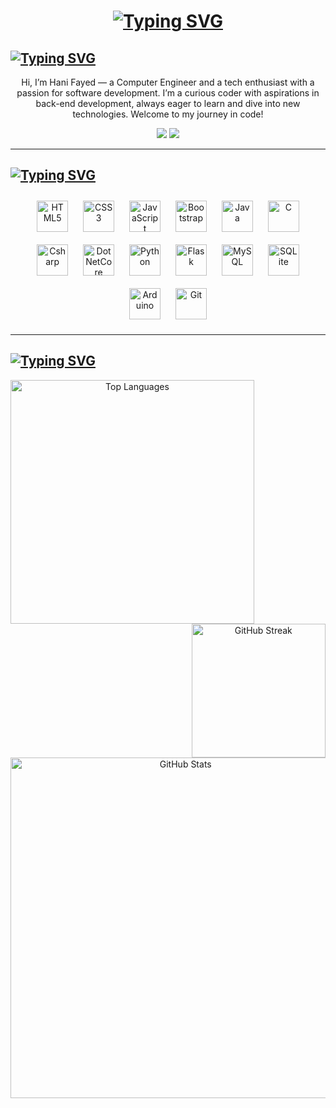 <h1 align="center">
  <a href="https://git.io/typing-svg"><img src="https://readme-typing-svg.herokuapp.com?font=Fira+Code&size=40&duration=4000&pause=1000&color=38CF62FF&center=true&vCenter=true&width=435&&lines=Hello+World!;I'm+Hani+Fayed" alt="Typing SVG" />  </a>
</h1>
<!--<img src="https://komarev.com/ghpvc/?username=hani-fayed7" alt="hani-fayed7"/>-->
<h2>
  <a href="https://git.io/typing-svg"><img src="https://readme-typing-svg.herokuapp.com?font=Fira+Code&size=30&duration=4000&pause=5500&color=38CF62&width=435&lines=About+me" alt="Typing SVG" /></a>
</h2>
<p align=center>
Hi, I’m Hani Fayed — a Computer Engineer and a tech enthusiast with a passion for software development. I’m a curious coder with aspirations in back-end development, always eager to learn and dive into new technologies. Welcome to my journey in code!
</p>
<div align="center"> 
  <a href = "mailto:hani.fayed@outlook.com"><img src="https://img.shields.io/badge/Email-38CF62FF?style=for-the-badge&logo=maildotru&logoColor=%23ffff" target="_blank"></a>
  <a href="https://www.linkedin.com/in/hani-fayed/" target="_blank"><img src="https://img.shields.io/badge/-LinkedIn-%230077B5?style=for-the-badge&logo=linkedin&logoColor=white" target="_blank"></a> 
</div>
<hr>

<h2>
  <a href="https://git.io/typing-svg"><img src="https://readme-typing-svg.herokuapp.com?font=Fira+Code&size=30&duration=4000&pause=5500&color=38CF62&width=435&lines=My+Skill+Set" alt="Typing SVG" /></a>
</h2>
<link rel="stylesheet" type='text/css' href="https://cdn.jsdelivr.net/gh/devicons/devicon@latest/devicon.min.css" />
<div align="center">  
<a href="https://www.html5.org" target="_blank"><img style="margin: 10px" <img src="https://cdn.jsdelivr.net/gh/devicons/devicon@latest/icons/html5/html5-plain-wordmark.svg" alt="HTML5" height="50" /></a>  
<a href="https://www.w3schools.com/css/" target="_blank"><img style="margin: 10px" src="https://cdn.jsdelivr.net/gh/devicons/devicon@latest/icons/css3/css3-plain-wordmark.svg" alt="CSS3" height="50" /></a>  
<a href="https://www.javascript.com/" target="_blank"><img style="margin: 10px" src="https://cdn.jsdelivr.net/gh/devicons/devicon@latest/icons/javascript/javascript-plain.svg" alt="JavaScript" height="50" /></a>  
<a href="https://www.getbootstrap.com/" target="_blank"><img style="margin: 10px; "  src="https://cdn.jsdelivr.net/gh/devicons/devicon@latest/icons/bootstrap/bootstrap-original-wordmark.svg" alt="Bootstrap" height="50" /></a>  
<a href="https://www.java.com/" target="_blank"><img style="margin: 10px" src="https://cdn.jsdelivr.net/gh/devicons/devicon@latest/icons/java/java-original-wordmark.svg" alt="Java" height="50" /></a>  
<a href="https://www.cprogramming.com/" target="_blank"><img style="margin: 10px" src="https://cdn.jsdelivr.net/gh/devicons/devicon@latest/icons/c/c-original.svg" alt="C" height="50" /></a>  
<a href="https://learn.microsoft.com/en-us/dotnet/csharp/" target="_blank"><img style="margin: 10px" src="https://cdn.jsdelivr.net/gh/devicons/devicon@latest/icons/csharp/csharp-original.svg" alt="Csharp" height="50" /></a>  
<a href="https://dotnet.microsoft.com/en-us/apps/aspnet" target="_blank"><img style="margin: 10px" src="https://cdn.jsdelivr.net/gh/devicons/devicon@latest/icons/dotnetcore/dotnetcore-original.svg" alt="DotNetCore" height="50" /></a>  
<a href="https://www.python.org/" target="_blank"><img style="margin: 10px" src="https://cdn.jsdelivr.net/gh/devicons/devicon@latest/icons/python/python-original.svg" alt="Python" height="50" /></a>  
<a href="https://www.flask.palletsprojects.com/" target="_blank"><img style="margin: 10px"  src="https://cdn.jsdelivr.net/gh/devicons/devicon@latest/icons/flask/flask-original-wordmark.svg" alt="Flask" height="50" /></a>  
<a href="https://www.mysql.com/" target="_blank"><img style="margin: 10px" src="https://cdn.jsdelivr.net/gh/devicons/devicon@latest/icons/mysql/mysql-original-wordmark.svg" alt="MySQL" height="50" /></a>  
<a href="https://www.sqlite.org/" target="_blank"><img style="margin: 10px;"  src="https://cdn.jsdelivr.net/gh/devicons/devicon@latest/icons/sqlite/sqlite-original-wordmark.svg" alt="SQLite" height="50" /></a>  
<a href="https://www.arduino.cc/" target="_blank"><img style="margin: 10px;"  src="https://cdn.jsdelivr.net/gh/devicons/devicon@latest/icons/arduino/arduino-original-wordmark.svg" alt="Arduino" height="50" /></a>  
<a href="https://www.git-scm.com/" target="_blank"><img style="margin: 10px;"  src="https://cdn.jsdelivr.net/gh/devicons/devicon@latest/icons/git/git-plain-wordmark.svg" alt="Git" height="50" /></a>  
</div>

<hr>

<h2>
  <a href="https://git.io/typing-svg"><img src="https://readme-typing-svg.herokuapp.com?font=Fira+Code&size=30&duration=4000&pause=5500&color=38CF62&width=435&lines=My+Stats" alt="Typing SVG" /></a>
</h2>
<div align="center">
  <a href="https://github.com/hani-fayed7/github-readme-stats">
      <img align=left width="390" src="https://github-readme-stats.vercel.app/api/top-langs/?username=hani-fayed7&layout=compact&title_color=38CF62FF&text_color=ffff&bg_color=0e1117&border_color=38CF62FF" alt="Top Languages"/>
  </a>
  <a href="https://git.io/streak-stats">
      <img align=right src="https://streak-stats.demolab.com?user=hani-fayed7&theme=github-dark" alt="GitHub Streak" height="214.5"/>
  </a>
</div>

<br><br><br><br><br><br><br><br><br>

<div align="center">
<!--    Add more stats -->
  <a href="https://github.com/hani-fayed7/github-readme-stats">
      <img align=right width="544.5" src="https://github-readme-stats.vercel.app/api?username=hani-fayed7&include_all_commits=true&show_icons=true&title_color=38CF62&icon_color=38CF62&text_color=9f9f9f&bg_color=0e1117&border_color=38CF62" alt="GitHub Stats"/>
  </a>
</div>

<!--![Hani's github stats](https://github-readme-stats.vercel.app/api?username=hani-fayed7&include_all_commits=true&show_icons=true&title_color=38CF62&icon_color=38CF62&text_color=9f9f9f&bg_color=151515&border_color=38CF62)-->

